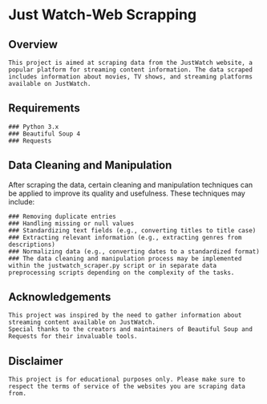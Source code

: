 # Just Watch-Web Scrapping

## Overview
```
This project is aimed at scraping data from the JustWatch website, a popular platform for streaming content information. The data scraped includes information about movies, TV shows, and streaming platforms available on JustWatch.
```

## Requirements
```
### Python 3.x
### Beautiful Soup 4
### Requests
```
## Data Cleaning and Manipulation
After scraping the data, certain cleaning and manipulation techniques can be applied to improve its quality and usefulness. These techniques may include:
```
### Removing duplicate entries
### Handling missing or null values
### Standardizing text fields (e.g., converting titles to title case)
### Extracting relevant information (e.g., extracting genres from descriptions)
### Normalizing data (e.g., converting dates to a standardized format)
### The data cleaning and manipulation process may be implemented within the justwatch_scraper.py script or in separate data preprocessing scripts depending on the complexity of the tasks.
```

## Acknowledgements
```
This project was inspired by the need to gather information about streaming content available on JustWatch.
Special thanks to the creators and maintainers of Beautiful Soup and Requests for their invaluable tools.
```
## Disclaimer
```
This project is for educational purposes only. Please make sure to respect the terms of service of the websites you are scraping data from.
```
